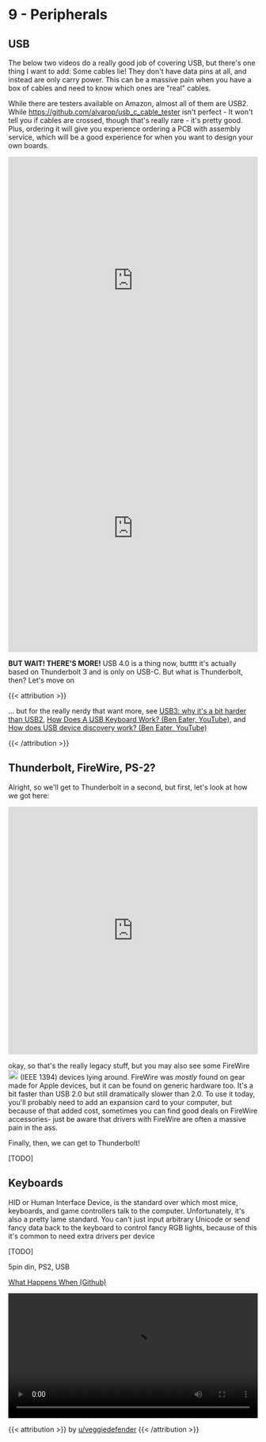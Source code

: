 # 9 - Peripherals

<script>
    document.getElementById("hardwareMenu").open = true;
</script>
## USB

The below two videos do a really good job of covering USB, but there's one thing I want to add: Some cables lie! They don't have data pins at all, and instead are only carry power. This can be a massive pain when you have a box of cables and need to know which ones are "real" cables.

While there are testers available on Amazon, almost all of them are USB2. While https://github.com/alvarop/usb_c_cable_tester isn't perfect - It won't tell you if cables are crossed, though that's really rare - it's pretty good. Plus, ordering it will give you experience ordering a PCB with assembly service, which will be a good experience for when you want to design your own boards. 

<iframe width="100%" height="500" src="https://www.youtube.com/embed/36CKsP9YQ1E" title="YouTube video player" frameborder="0" allow="accelerometer; autoplay; clipboard-write; encrypted-media; gyroscope; picture-in-picture" allowfullscreen></iframe>

<iframe width="100%" height="500" src="https://www.youtube.com/embed/gShRBsahzXg" title="YouTube video player" frameborder="0" allow="accelerometer; autoplay; clipboard-write; encrypted-media; gyroscope; picture-in-picture" allowfullscreen></iframe>

**BUT WAIT! THERE'S MORE!** USB 4.0 is a thing now, butttt it's actually based on Thunderbolt 3 and is only on USB-C. But what is Thunderbolt, then? Let's move on

{{< attribution >}}

... but for the really nerdy that want more, see [USB3: why it's a bit harder than USB2](https://lab.ktemkin.com/post/why-is-usb3-harder/), [How Does A USB Keyboard Work? (Ben Eater, YouTube)](https://www.youtube.com/watch?v=wdgULBpRoXk), and [How does USB device discovery work? (Ben Eater, YouTube)](https://www.youtube.com/watch?v=N0O5Uwc3C0o)

{{< /attribution >}}

## Thunderbolt, FireWire, PS-2?

Alright, so we'll get to Thunderbolt in a second, but first, let's look at how we got here:

<iframe width="100%" height="500" src="https://www.youtube.com/embed/4mi0kLLLAOs?list=PL5cGwrD7cv8hK-qxPqRB25Dzs0BtLWhXz" title="YouTube video player" frameborder="0" allow="accelerometer; autoplay; clipboard-write; encrypted-media; gyroscope; picture-in-picture" allowfullscreen></iframe>

okay, so that's the really legacy stuff, but you may also see some FireWire <img src="/common/FireWire_symbol.svg" alt=" " height="20em"> (IEEE 1394) devices lying around. FireWire was *mostly* found on gear made for Apple devices, but it can be found on generic hardware too. It's a bit faster than USB 2.0 but still dramatically slower than 2.0. To use it today, you'll probably need to add an expansion card to your computer, but because of that added cost, sometimes you can find good deals on FireWire accessories- just be aware that drivers with FireWire are often a massive pain in the ass.

Finally, then, we can get to Thunderbolt!

[TODO]

## Keyboards

HID or Human Interface Device, is the standard over which most mice, keyboards, and game controllers talk to the computer. Unfortunately, it's also a pretty lame standard. You can't just input arbitrary Unicode or send fancy data back to the keyboard to control fancy RGB lights, because of this it's common to need extra drivers per device

[TODO]

5pin din, PS2, USB

[What Happens When (Github)](https://github.com/alex/what-happens-when)

<video width="100%" src="/memes/morse2-spiffyapprehensivecockerspaniel.mp4" controls></video>

{{< attribution >}} by [u/veggiedefender](https://www.reddit.com/r/ProgrammerHumor/comments/ft97ie/typing_in_morse_code_by_opening_and_closing_my/) {{< /attribution >}}